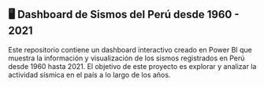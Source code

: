 ## 🖥️ Dashboard de Sismos del Perú desde 1960 - 2021
Este repositorio contiene un dashboard interactivo creado en Power BI que muestra la información y visualización de los sismos registrados en Perú desde 1960 hasta 2021. El objetivo de este proyecto es explorar y analizar la actividad sísmica en el país a lo largo de los años.
